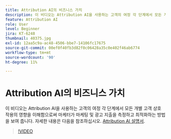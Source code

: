 ```yaml
---
title: Attribution AI의 비즈니스 가치
description: 이 비디오는 Attribution AI을 사용하는 고객의 여정 각 단계에서 모든 개별 고객 상호 작용의 영향을 이해함으로써 마케터가 마케팅 및 광고 지출을 측정하고 최적화하는 방법을 보여 줍니다.
feature: Attribution AI
role: User
level: Beginner
jira: KT-6248
thumbnail: 40375.jpg
exl-id: 12aa5c9a-ac48-4506-bbe7-14106fc17675
source-git-commit: 00ef0f40fb3d82f0c06428a35c0e402f46ab6774
workflow-type: tm+mt
source-wordcount: '90'
ht-degree: 11%

---
```


# Attribution AI의 비즈니스 가치

이 비디오는 Attribution AI을 사용하는 고객의 여정 각 단계에서 모든 개별 고객 상호 작용의 영향을 이해함으로써 마케터가 마케팅 및 광고 지출을 측정하고 최적화하는 방법을 보여 줍니다. 자세한 내용은 다음을 참조하십시오. [Attribution AI 설명서](https://experienceleague.adobe.com/docs/experience-platform/intelligent-services/attribution-ai/overview.html).

>[!VIDEO](https://video.tv.adobe.com/v/40375?learn=on)


